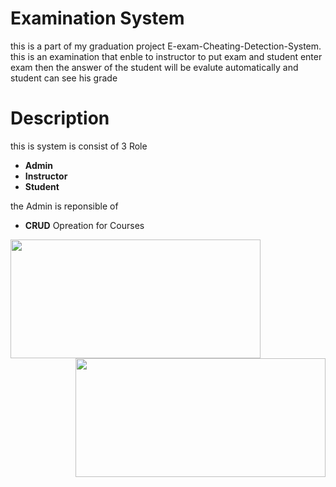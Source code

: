 # Examination System 
this is a part of my graduation project E-exam-Cheating-Detection-System.
this is an examination that enble to instructor to put exam and student enter exam then the answer of the student will be evalute automatically and student can see his grade 

# Description
this is system is consist of 3 Role
* **Admin**
* **Instructor**
* **Student**

the Admin is reponsible of 
*  **CRUD** Opreation for Courses
<p align="center">
  <img align="left" width="400" height="190" src="https://github.com/MostafaMagdy55/Examination-System/blob/main/images/Cousres.PNG"> 
  <img align="right" width="400" height="190" src="https://github.com/MostafaMagdy55/Examination-System/blob/main/images/addCourse.PNG"> 
  </p>


